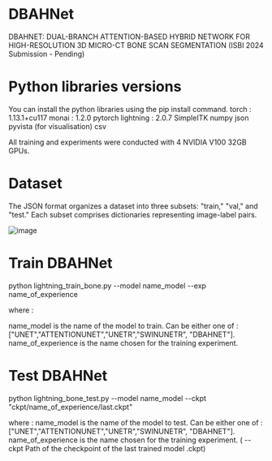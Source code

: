 # DBAHNet
DBAHNET: DUAL-BRANCH ATTENTION-BASED HYBRID NETWORK FOR HIGH-RESOLUTION 3D MICRO-CT BONE SCAN SEGMENTATION (ISBI 2024 Submission - Pending)

# Python libraries versions
You can install the python libraries using the pip install command.
torch : 1.13.1+cu117
monai : 1.2.0
pytorch lightning : 2.0.7
SimpleITK
numpy
json
pyvista (for visualisation)
csv

All training and experiments were conducted with 4 NVIDIA V100 32GB GPUs.

# Dataset
The JSON format organizes a dataset into three subsets: "train," "val," and "test." Each subset comprises dictionaries representing image-label pairs.

![image](https://github.com/bigfahma/DBAHNet/assets/85291758/9b0cb065-8fb4-478e-a0dc-6240bdf98f6b)

# Train DBAHNet 
python lightning_train_bone.py --model  name_model --exp name_of_experience 

where :

name_model is the name of the model to train. Can be either one of : ["UNET","ATTENTIONUNET","UNETR","SWINUNETR", "DBAHNET"].
name_of_experience is the name chosen for the training experiment.

# Test DBAHNet

python lightning_bone_test.py --model name_model --ckpt "ckpt/name_of_experience/last.ckpt"

where :
name_model is the name of the model to test. Can be either one of : ["UNET","ATTENTIONUNET","UNETR","SWINUNETR", "DBAHNET"].
name_of_experience is the name chosen for the training experiment. ( -- ckpt Path of the checkpoint of the last trained model .ckpt)

